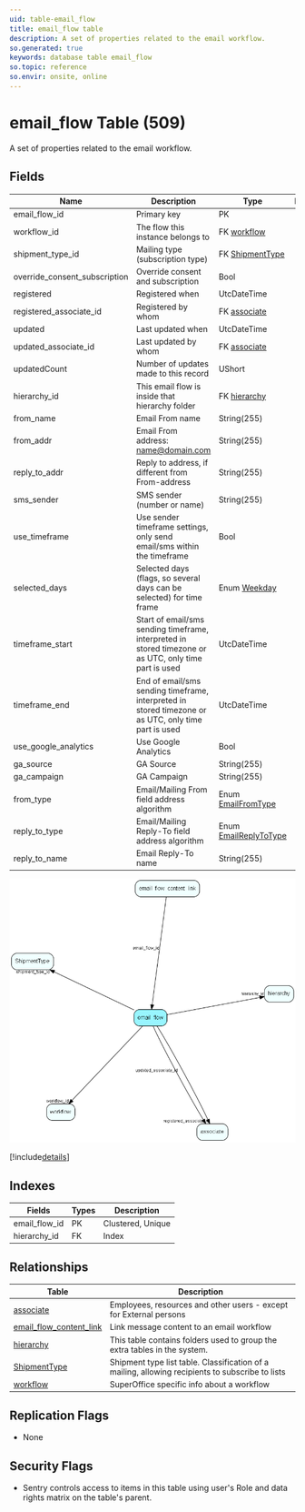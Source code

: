 ```yaml
---
uid: table-email_flow
title: email_flow table
description: A set of properties related to the email workflow.
so.generated: true
keywords: database table email_flow
so.topic: reference
so.envir: onsite, online
---
```


# email\_flow Table (509)

A set of properties related to the email workflow.

## Fields

| Name | Description | Type | Null |
|------|-------------|------|:----:|
|email\_flow\_id|Primary key|PK| |
|workflow\_id|The flow this instance belongs to|FK [workflow](workflow.md)|&#x25CF;|
|shipment\_type\_id|Mailing type (subscription type)|FK [ShipmentType](shipmenttype.md)|&#x25CF;|
|override\_consent\_subscription|Override consent and subscription|Bool|&#x25CF;|
|registered|Registered when|UtcDateTime| |
|registered\_associate\_id|Registered by whom|FK [associate](associate.md)| |
|updated|Last updated when|UtcDateTime| |
|updated\_associate\_id|Last updated by whom|FK [associate](associate.md)| |
|updatedCount|Number of updates made to this record|UShort| |
|hierarchy\_id|This email flow is inside that hierarchy folder|FK [hierarchy](hierarchy.md)| |
|from\_name|Email From name|String(255)|&#x25CF;|
|from\_addr|Email From address: name@domain.com|String(255)|&#x25CF;|
|reply\_to\_addr|Reply to address, if different from From-address|String(255)|&#x25CF;|
|sms\_sender|SMS sender (number or name)|String(255)|&#x25CF;|
|use\_timeframe|Use sender timeframe settings, only send email/sms within the timeframe|Bool|&#x25CF;|
|selected\_days|Selected days (flags, so several days can be selected) for time frame|Enum [Weekday](enums/weekday.md)|&#x25CF;|
|timeframe\_start|Start of email/sms sending timeframe, interpreted in stored timezone or as UTC, only time part is used|UtcDateTime|&#x25CF;|
|timeframe\_end|End of email/sms sending timeframe, interpreted in stored timezone or as UTC, only time part is used|UtcDateTime|&#x25CF;|
|use\_google\_analytics|Use Google Analytics|Bool|&#x25CF;|
|ga\_source|GA Source|String(255)|&#x25CF;|
|ga\_campaign|GA Campaign|String(255)|&#x25CF;|
|from\_type|Email/Mailing From field address algorithm|Enum [EmailFromType](enums/emailfromtype.md)|&#x25CF;|
|reply\_to\_type|Email/Mailing Reply-To field address algorithm|Enum [EmailReplyToType](enums/emailreplytotype.md)|&#x25CF;|
|reply\_to\_name|Email Reply-To name|String(255)|&#x25CF;|


![email_flow table relationship diagram](./media/email_flow.png)

[!include[details](./includes/email-flow.md)]

## Indexes

| Fields | Types | Description |
|--------|-------|-------------|
|email\_flow\_id |PK |Clustered, Unique |
|hierarchy\_id |FK |Index |

## Relationships

| Table|  Description |
|------|-------------|
|[associate](associate.md)  |Employees, resources and other users - except for External persons |
|[email\_flow\_content\_link](email-flow-content-link.md)  |Link message content to an email workflow |
|[hierarchy](hierarchy.md)  |This table contains folders used to group the extra tables in the system. |
|[ShipmentType](shipmenttype.md)  |Shipment type list table. Classification of a mailing, allowing recipients to subscribe to lists |
|[workflow](workflow.md)  |SuperOffice specific info about a workflow |


## Replication Flags

* None

## Security Flags

* Sentry controls access to items in this table using user's Role and data rights matrix on the table's parent.

